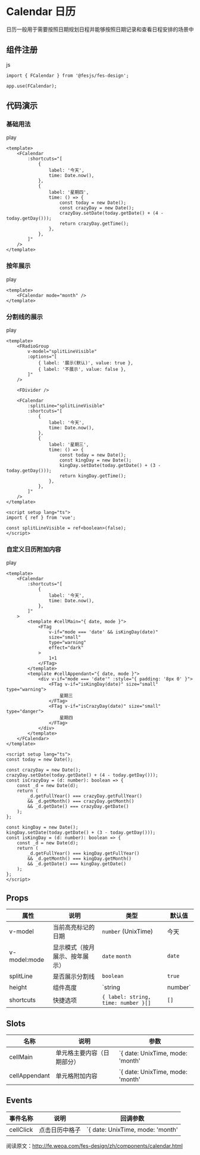 # Calendar 日历 [​]()

日历一般用于需要按照日期规划日程并能够按照日期记录和查看日程安排的场景中

## 组件注册 [​]()

js

```
import { FCalendar } from '@fesjs/fes-design';

app.use(FCalendar);
```

## 代码演示 [​]()

### 基础用法 [​]()

play

```
<template>
    <FCalendar
        :shortcuts="[
            {
                label: '今天',
                time: Date.now(),
            },
            {
                label: '星期四',
                time: () => {
                    const today = new Date();
                    const crazyDay = new Date();
                    crazyDay.setDate(today.getDate() + (4 - today.getDay()));
                    return crazyDay.getTime();
                },
            },
        ]"
    />
</template>
```

### 按年展示 [​]()

play

```
<template>
    <FCalendar mode="month" />
</template>
```

### 分割线的展示 [​]()

play

```
<template>
    <FRadioGroup
        v-model="splitLineVisible"
        :options="[
            { label: '展示(默认)', value: true },
            { label: '不展示', value: false },
        ]"
    />

    <FDivider />

    <FCalendar
        :splitLine="splitLineVisible"
        :shortcuts="[
            {
                label: '今天',
                time: Date.now(),
            },
            {
                label: '星期三',
                time: () => {
                    const today = new Date();
                    const kingDay = new Date();
                    kingDay.setDate(today.getDate() + (3 - today.getDay()));
                    return kingDay.getTime();
                },
            },
        ]"
    />
</template>

<script setup lang="ts">
import { ref } from 'vue';

const splitLineVisible = ref<boolean>(false);
</script>
```

### 自定义日历附加内容 [​]()

play

```
<template>
    <FCalendar
        :shortcuts="[
            {
                label: '今天',
                time: Date.now(),
            },
        ]"
    >
        <template #cellMain="{ date, mode }">
            <FTag
                v-if="mode === 'date' && isKingDay(date)"
                size="small"
                type="warning"
                effect="dark"
            >
                1+1
            </FTag>
        </template>
        <template #cellAppendant="{ date, mode }">
            <div v-if="mode === 'date'" :style="{ padding: '8px 0' }">
                <FTag v-if="isKingDay(date)" size="small" type="warning">
                    星期三
                </FTag>
                <FTag v-if="isCrazyDay(date)" size="small" type="danger">
                    星期四
                </FTag>
            </div>
        </template>
    </FCalendar>
</template>

<script setup lang="ts">
const today = new Date();

const crazyDay = new Date();
crazyDay.setDate(today.getDate() + (4 - today.getDay()));
const isCrazyDay = (d: number): boolean => {
    const _d = new Date(d);
    return (
        _d.getFullYear() === crazyDay.getFullYear()
        && _d.getMonth() === crazyDay.getMonth()
        && _d.getDate() === crazyDay.getDate()
    );
};

const kingDay = new Date();
kingDay.setDate(today.getDate() + (3 - today.getDay()));
const isKingDay = (d: number): boolean => {
    const _d = new Date(d);
    return (
        _d.getFullYear() === kingDay.getFullYear()
        && _d.getMonth() === kingDay.getMonth()
        && _d.getDate() === kingDay.getDate()
    );
};
</script>
```

## Props [​]()

|属性|说明|类型|默认值|
|---|---|---|---|
|v-model|当前高亮标记的日期|`number` (UnixTime)|今天|
|v-model:mode|显示模式（按月展示、按年展示）|`date` `month`|`date`|
|splitLine|是否展示分割线|`boolean`|`true`|
|height|组件高度|`string | number`|\-|
|shortcuts|快捷选项|`{ label: string, time: number }[]`|`[]`|

## Slots [​]()

|名称|说明|参数|
|---|---|---|
|cellMain|单元格主要内容（日期部分）|`{ date: UnixTime, mode: 'month' | 'date' }`|
|cellAppendant|单元格附加内容|`{ date: UnixTime, mode: 'month' | 'date' }`|

## Events [​]()

|事件名称|说明|回调参数|
|---|---|---|
|cellClick|点击日历中格子|`{ date: UnixTime, mode: 'month' |'date' }`|

阅读原文：http://fe.weoa.com/fes-design/zh/components/calendar.html